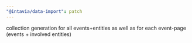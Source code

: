 ```yaml
---
"@intavia/data-import": patch
---
```


collection generation for all events+entities as well as for each event-page (events + involved entities)
